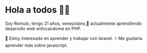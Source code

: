 # Hola a todos 👋😄

Soy Romulo, tengo 21 años, venezolano,🌱 actualmente aprendiendo desarrollo web enfocandome en PHP.

🔭 Estoy interesado en aprender y trabajar con laravel.
⚡ Me gustaria aprender más sobre javascript.

<!--
**Romulom07/Romulom07** is a ✨ _special_ ✨ repository because its `README.md` (this file) appears on your GitHub profile.

Here are some ideas to get you started:

- 🔭 I’m currently working on ...
- 🌱 I’m currently learning ...
- 👯 I’m looking to collaborate on ...
- 🤔 I’m looking for help with ...
- 💬 Ask me about ...
- 📫 How to reach me: ...
- 😄 Pronouns: ...
- ⚡ Fun fact: ...
-->
